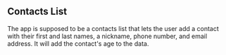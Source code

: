 ## Contacts List
The app is supposed to be a contacts list that lets the user add a contact with their first and last names, a nickname, phone number, and email address. It will add the contact's age to the data. 
